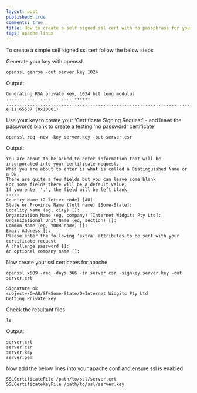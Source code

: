 ```yaml
---
layout: post
published: true
comments: true
title: How to create a self signed ssl cert with no passphrase for your test server
tags: apache linux
---
```


To create a simple self signed ssl cert follow the below steps

Generate your key with openssl

``` shell
openssl genrsa -out server.key 1024
```
Output:

``` shell
Generating RSA private key, 1024 bit long modulus
..........................++++++
..................................................................................++++++
e is 65537 (0x10001)
```

Use your key to create your 'Certificate Signing Request' - and leave the passwords blank to create a testing 'no password' certificate

``` shell
openssl req -new -key server.key -out server.csr
```
Output:
    
``` shell
You are about to be asked to enter information that will be incorporated into your certificate request.
What you are about to enter is what is called a Distinguished Name or a DN.
There are quite a few fields but you can leave some blank
For some fields there will be a default value,
If you enter '.', the field will be left blank.
-----
Country Name (2 letter code) [AU]:
State or Province Name (full name) [Some-State]:
Locality Name (eg, city) []: 
Organization Name (eg, company) [Internet Widgits Pty Ltd]: 
Organizational Unit Name (eg, section) []: 
Common Name (eg, YOUR name) []: 
Email Address []: 
Please enter the following 'extra' attributes to be sent with your certificate request
A challenge password []:
An optional company name []:
```

Now create your ssl certicates for apache

``` shell
openssl x509 -req -days 366 -in server.csr -signkey server.key -out server.crt
```

``` shell
Signature ok
subject=/C=AU/ST=Some-State/O=Internet Widgits Pty Ltd 
Getting Private key 
```
Check the resultant files

``` shell
ls
```

Output:

``` shell
server.crt 
server.csr 
server.key 
server.pem
```

Now add the below lines into your apache conf and ensure ssl is enabled

``` shell
SSLCertificateFile /path/to/ssl/server.crt 
SSLCertificateKeyFile /path/to/ssl/server.key 
```
